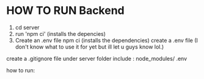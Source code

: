 # HOW TO RUN Backend
1. cd server
2. run 'npm ci' (installs the depencies)
3. Create an .env file
npm ci (installs the dependencies)
create a .env file (I don't know what to use it for yet but ill let u guys know lol.)

create a .gitignore file under server folder
include : 
node_modules/
.env


how to run: 